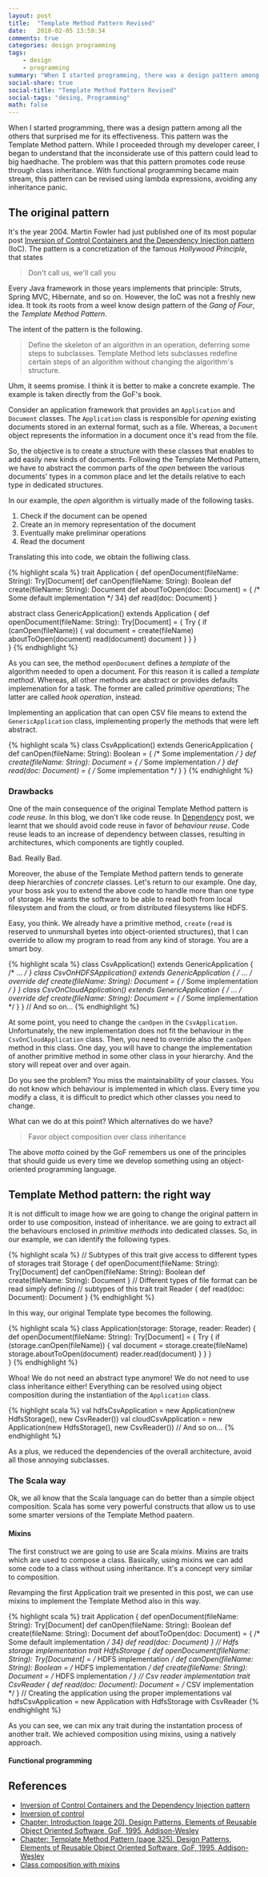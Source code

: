 ```yaml
---
layout: post
title:  "Template Method Pattern Revised"
date:   2018-02-05 13:59:34
comments: true
categories: design programming
tags:
    - design
    - programming
summary: "When I started programming, there was a design pattern among all the others that surprised me for its effectiveness. This pattern was the Template Method pattern. While I proceeded through my developer career, I began to understand that the inconsiderate use of this pattern could lead to big haedhache. The problem was that this pattern promotes code reuse through class inheritance. With functional programming became main stream, this pattern can be revised using lambda expressions, avoiding any inheritance panic."
social-share: true
social-title: "Template Method Pattern Revised"
social-tags: "desing, Programming"
math: false
---
```


When I started programming, there was a design pattern among all the others that surprised me for its effectiveness. This pattern was the Template Method pattern. While I proceeded through my developer career, I began to understand that the inconsiderate use of this pattern could lead to big haedhache. The problem was that this pattern promotes code reuse through class inheritance. With functional programming became main stream, this pattern can be revised using lambda expressions, avoiding any inheritance panic.

## The original pattern
It's the year 2004. Martin Fowler had just published one of its most popular post [Inversion of Control Containers and the Dependency Injection pattern](https://martinfowler.com/articles/injection.html) (IoC). The pattern is a concretization of the famous _Hollywood Principle_, that states

> Don't call us, we'll call you

Every Java framework in those years implements that principle: Struts, Spring MVC, Hibernate, and so on. However, the IoC was not a freshly new idea. It took its roots from a weel know design pattern of the _Gang of Four_, the *Template Method Pattern*.

The intent of the pattern is the following.

> Define the skeleton of an algorithm in an operation, deferring some steps to subclasses. Template Method lets subclasses redefine certain steps of an algorithm without changing the algorithm's structure.

Uhm, it seems promise. I think it is better to make a concrete example. The example is taken directly from the GoF's book.

Consider an application framework that provides an `Application` and `Document` classes. The `Application` class is responsible for _opening_ existing documents stored in an external format, such as a file. Whereas, a `Document` object represents the information in a document once it's read from the file.

So, the objective is to create a structure with these classes that enables to add easily new kinds of documents. Following the Template Method Pattern, we have to abstract the common parts of the _open_ between the various documents' types in a common place and let the details relative to each type in dedicated structures.

In our example, the _open_ algorithm is virtually made of the following tasks.

1. Check if the document can be opened
2. Create an in memory representation of the document
2. Eventually make preliminar operations
4. Read the document

Translating this into code, we obtain the folliwing class.

{% highlight scala %}
trait Application {
  def openDocument(fileName: String): Try[Document]
  def canOpen(fileName: String): Boolean
  def create(fileName: String): Document
  def aboutToOpen(doc: Document) = { /* Some default implementation */ 34}
  def read(doc: Document)
}

abstract class GenericApplication() extends Application {
  def openDocument(fileName: String): Try[Document] = {
    Try {
      if (canOpen(fileName)) {
        val document = create(fileName)
        aboutToOpen(document)
        read(document)
        document
      }
    }
  }  
}
{% endhighlight %}

As you can see, the method `openDocument` defines a _template_ of the algorithm needed to open a document. For this reason it is called a _template method_. Whereas, all other methods are abstract or provides defaults implemenation for a task. The former are called _primitive operations_; The latter are called _hook operation_, instead.

Implementing an application that can open CSV file means to extend the `GenericApplication` class, implementing properly the methods that were left abstract.

{% highlight scala %}
class CsvApplication() extends GenericApplication {
  def canOpen(fileName: String): Boolean = { /* Some implementation */ }
  def create(fileName: String): Document = { /* Some implementation */ }
  def read(doc: Document) = { /* Some implementation */ }
}
{% endhighlight %}

### Drawbacks
One of the main consequence of the original Template Method pattern is _code reuse_. In this blog, we don't like code reuse. In [Dependency](http://rcardin.github.io/programming/oop/software-engineering/2017/04/10/dependency-dot.html) post, we learnt that we should avoid code reuse in favor of _behaviour reuse_. Code reuse leads to an increase of dependency between classes, resulting in architectures, which components are tightly coupled.

Bad. Really Bad.

Moreover, the abuse of the Template Method pattern tends to generate deep hierarchies of _concrete_ classes. Let's return to our example. One day, your boss ask you to extend the above code to handle more than one type of storage. He wants the software to be able to read both from local filesystem and from the cloud, or from distributed filesystems like HDFS.

Easy, you think. We already have a primitive method, `create` (`read` is reserved to unmurshall byetes into object-oriented structures), that I can override to allow my program to read from any kind of storage. You are a smart boy.

{% highlight scala %}
class CsvApplication() extends GenericApplication { /* ... */ }
class CsvOnHDFSApplication() extends GenericApplication { 
  /* ... */ 
  override def create(fileName: String): Document = { /* Some implementation */ }
}
class CsvOnCloudApplication() extends GenericApplication { 
  /* ... */ 
  override def create(fileName: String): Document = { /* Some implementation */ }
}
// And so on...
{% endhighlight %}

At some point, you need to change the `canOpen` in the  `CsvApplication`. Unfortunately, the new implementation does not fit the behaviour in the `CsvOnCloudApplication` class. Then, you need to override also the `canOpen` method in this class. One day, you will have to change the implementation of another primitive method in some other class in your hierarchy. And the story will repeat over and over again.

Do you see the problem? You miss the maintainability of your classes. You do not know which behaviour is implemented in which class. Every time you modify a class, it is difficult to predict which other classes you need to change.

What can we do at this point? Which alternatives do we have?

> Favor object composition over class inheritance

The above _motto_ coined by the GoF remembers us one of the principles that should guide us every time we develop something using an object-oriented programming language.

## Template Method pattern: the right way
It is not difficult to image how we are going to change the original pattern in order to use composition, instead of inheritance. we are going to extract all the behaviours enclosed in _primitive methods_ into dedicated classes. So, in our example, we can identify the following types.

{% highlight scala %}
// Subtypes of this trait give access to different types of storages
trait Storage {
  def openDocument(fileName: String): Try[Document]
  def canOpen(fileName: String): Boolean
  def create(fileName: String): Document
}
// Different types of file format can be read simply defining 
// subtypes of this trait
trait Reader {
  def read(doc: Document): Document
}
{% endhighlight %}

In this way, our original Template type becomes the following.

{% highlight scala %}
class Application(storage: Storage, reader: Reader) {
  def openDocument(fileName: String): Try[Document] = {
    Try {
      if (storage.canOpen(fileName)) {
        val document = storage.create(fileName)
        storage.aboutToOpen(document)
        reader.read(document)
      }
    }
  }  
}
{% endhighlight %}

Whoa! We do not need an abstract type anymore! We do not need to use class inheritance either! Everything can be resolved using object composition during the instantiation of the `Application` class.

{% highlight scala %}
val hdfsCsvApplication = new Application(new HdfsStorage(), new CsvReader())
val cloudCsvApplication = new Application(new HdfsStorage(), new CsvReader())
// And so on...
{% endhighlight %}

As a plus, we reduced the dependencies of the overall architecture, avoid all those annoying subclasses.

### The Scala way
Ok, we all know that the Scala language can do better than a simple object composition. Scala has some very powerful constructs that allow us to use some smarter versions of the Template Method paatern.

#### Mixins
The first construct we are going to use are Scala _mixins_. Mixins are traits which are used to compose a class. Basically, using mixins we can add some code to a class without using inheritance. It's a concept very similar to composition.

Revamping the first Application trait we presented in this post, we can use mixins to implement the Template Method also in this way.

{% highlight scala %}
trait Application {
  def openDocument(fileName: String): Try[Document]
  def canOpen(fileName: String): Boolean
  def create(fileName: String): Document
  def aboutToOpen(doc: Document) = { /* Some default implementation */ 34}
  def read(doc: Document)
}
// Hdfs storage implementation
trait HdfsStorage {
  def openDocument(fileName: String): Try[Document] = /* HDFS implementation */
  def canOpen(fileName: String): Boolean = /* HDFS implementation */
  def create(fileName: String): Document = /* HDFS implementation */
}
// Csv reader implementation
trait CsvReader {
  def read(doc: Document): Document = /* CSV implementation */
}
// Creating the application using the proper implementations
val hdfsCsvApplication = new Application with HdfsStorage with CsvReader
{% endhighlight %}

As you can see, we can mix any trait during the instantation process of another trait. We achieved composition using mixins, using a natively approach.

#### Functional programming

## References
- [Inversion of Control Containers and the Dependency Injection pattern](https://martinfowler.com/articles/injection.html)
- [Inversion of control](https://en.wikipedia.org/wiki/Inversion_of_control)
- [Chapter: Introduction (page 20). Design Patterns, Elements of Reusable Object Oriented Software, GoF, 1995, 
Addison-Wesley](http://www.amazon.it/Design-Patterns-Elements-Reusable-Object-Oriented/dp/0201633612)
- [Chapter: Template Method Pattern (page 325). Design Patterns, Elements of Reusable Object Oriented Software, GoF, 1995, 
Addison-Wesley](http://www.amazon.it/Design-Patterns-Elements-Reusable-Object-Oriented/dp/0201633612)
- [Class composition with mixins](https://docs.scala-lang.org/tour/mixin-class-composition.html)